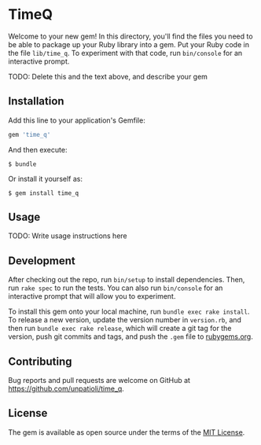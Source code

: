 # TimeQ

Welcome to your new gem! In this directory, you'll find the files you need to be able to package up your Ruby library into a gem. Put your Ruby code in the file `lib/time_q`. To experiment with that code, run `bin/console` for an interactive prompt.

TODO: Delete this and the text above, and describe your gem

## Installation

Add this line to your application's Gemfile:

```ruby
gem 'time_q'
```

And then execute:

    $ bundle

Or install it yourself as:

    $ gem install time_q

## Usage

TODO: Write usage instructions here

## Development

After checking out the repo, run `bin/setup` to install dependencies. Then, run `rake spec` to run the tests. You can also run `bin/console` for an interactive prompt that will allow you to experiment.

To install this gem onto your local machine, run `bundle exec rake install`. To release a new version, update the version number in `version.rb`, and then run `bundle exec rake release`, which will create a git tag for the version, push git commits and tags, and push the `.gem` file to [rubygems.org](https://rubygems.org).

## Contributing

Bug reports and pull requests are welcome on GitHub at https://github.com/unpatioli/time_q.


## License

The gem is available as open source under the terms of the [MIT License](http://opensource.org/licenses/MIT).


